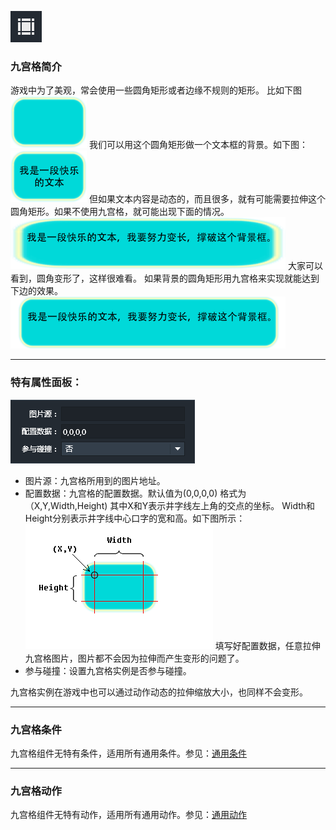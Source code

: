 ![](56430c39f2708.png)
### 九宫格简介
游戏中为了美观，常会使用一些圆角矩形或者边缘不规则的矩形。
比如下图
![](56430ddea2d0c.png)
我们可以用这个圆角矩形做一个文本框的背景。如下图：
![](5643103726bc4.png)
但如果文本内容是动态的，而且很多，就有可能需要拉伸这个圆角矩形。如果不使用九宫格，就可能出现下面的情况。
![](564311a7a1fb2.png)
大家可以看到，圆角变形了，这样很难看。
如果背景的圆角矩形用九宫格来实现就能达到下边的效果。
![](5643127eb80b4.png)

------------


### 特有属性面板：
![](564318db6a6ff.png)
- 图片源：九宫格所用到的图片地址。
- 配置数据：九宫格的配置数据。默认值为(0,0,0,0)
格式为（X,Y,Width,Height)
其中X和Y表示井字线左上角的交点的坐标。
Width和Height分别表示井字线中心口字的宽和高。如下图所示：
![](56498d78cf5a2.png)
填写好配置数据，任意拉伸九宫格图片，图片都不会因为拉伸而产生变形的问题了。
- 参与碰撞：设置九宫格实例是否参与碰撞。

九宫格实例在游戏中也可以通过动作动态的拉伸缩放大小，也同样不会变形。

------------


### 九宫格条件
九宫格组件无特有条件，适用所有通用条件。参见：[通用条件](http://edn.egret.com/cn/index.php/portal/article/index/id/707)

------------


### 九宫格动作
九宫格组件无特有动作，适用所有通用动作。参见：[通用动作](http://edn.egret.com/cn/index.php/portal/article/index/id/708)